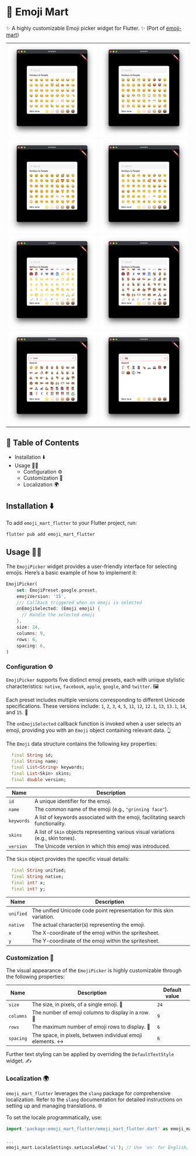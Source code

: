 # 🏪 Emoji Mart

✨ A highly customizable Emoji picker widget for Flutter. ✨ (Port of [emoji-mart](https://github.com/missive/emoji-mart))

|                                                                                                            |                                                                                                            |
| ---------------------------------------------------------------------------------------------------------- | ---------------------------------------------------------------------------------------------------------- |
| ![](https://raw.githubusercontent.com/definev/emoji_mart.dart/main/emoji_mart_flutter/assets/apple.png)    | ![](https://raw.githubusercontent.com/definev/emoji_mart.dart/main/emoji_mart_flutter/assets/facebook.png) |
| ![](https://raw.githubusercontent.com/definev/emoji_mart.dart/main/emoji_mart_flutter/assets/twitter.png)  | ![](https://raw.githubusercontent.com/definev/emoji_mart.dart/main/emoji_mart_flutter/assets/google.png)   |
| ![](https://raw.githubusercontent.com/definev/emoji_mart.dart/main/emoji_mart_flutter/assets/skin-1.png)   | ![](https://raw.githubusercontent.com/definev/emoji_mart.dart/main/emoji_mart_flutter/assets/skin-2.png)   |
| ![](https://raw.githubusercontent.com/definev/emoji_mart.dart/main/emoji_mart_flutter/assets/search-1.png) | ![](https://raw.githubusercontent.com/definev/emoji_mart.dart/main/emoji_mart_flutter/assets/search-2.png) |

## 📖 Table of Contents

- Installation ⬇️
- Usage 🧑‍💻
    - Configuration ⚙️
    - Customization 🎨
    - Localization 🌍

## Installation ⬇️

To add `emoji_mart_flutter` to your Flutter project, run:

```shell
flutter pub add emoji_mart_flutter
```

## Usage 🧑‍💻

The `EmojiPicker` widget provides a user-friendly interface for selecting emojis. Here’s a basic example of how to implement it:

```dart
EmojiPicker(
    set: EmojiPreset.google.preset,
    emojiVersion: '15',
    /// Callback triggered when an emoji is selected
    onEmojiSelected: (Emoji emoji) {
      // Handle the selected emoji
    },
    size: 24,
    columns: 9,
    rows: 6,
    spacing: 6,
)
```

### Configuration ⚙️

`EmojiPicker` supports five distinct emoji presets, each with unique stylistic characteristics: `native`, `facebook`, `apple`, `google`, and `twitter`. 🖼️

Each preset includes multiple versions corresponding to different Unicode specifications. These versions include: `1`, `2`, `3`, `4`, `5`, `11`, `12`, `12.1`, `13`, `13.1`, `14`, and `15`. 🔢

The `onEmojiSelected` callback function is invoked when a user selects an emoji, providing you with an `Emoji` object containing relevant data. 👆

The `Emoji` data structure contains the following key properties:

```dart
  final String id;
  final String name;
  final List<String> keywords;
  final List<Skin> skins;
  final double version;
```

| Name       | Description                                                                         |
| ---------- | ----------------------------------------------------------------------------------- |
| `id`       | A unique identifier for the emoji.                                                  |
| `name`     | The common name of the emoji (e.g., `"grinning face"`).                             |
| `keywords` | A list of keywords associated with the emoji, facilitating search functionality.    |
| `skins`    | A list of `Skin` objects representing various visual variations (e.g., skin tones). |
| `version`  | The Unicode version in which this emoji was introduced.                             |

The `Skin` object provides the specific visual details:

```dart
  final String unified;
  final String native;
  final int? x;
  final int? y;
```

| Name      | Description                                                            |
| --------- | ---------------------------------------------------------------------- |
| `unified` | The unified Unicode code point representation for this skin variation. |
| `native`  | The actual character(s) representing the emoji.                        |
| `x`       | The X-coordinate of the emoji within the spritesheet.                  |
| `y`       | The Y-coordinate of the emoji within the spritesheet.                  |

### Customization 🎨

The visual appearance of the `EmojiPicker` is highly customizable through the following properties:

| Name      | Description                                                | Default value |
| --------- | ---------------------------------------------------------- | ------------- |
| `size`    | The size, in pixels, of a single emoji. 📏                  | `24`          |
| `columns` | The number of emoji columns to display in a row. 🔢         | `9`           |
| `rows`    | The maximum number of emoji rows to display. 🔢             | `6`           |
| `spacing` | The space, in pixels, between individual emoji elements. ↔️ | `6`           |

Further text styling can be applied by overriding the `DefaultTextStyle` widget. ✍️

### Localization 🌍

`emoji_mart_flutter` leverages the `slang` package for comprehensive localization. Refer to the `slang` documentation for detailed instructions on setting up and managing translations. 🌐

To set the locale programmatically, use:

```dart
import 'package:emoji_mart_flutter/emoji_mart_flutter.dart' as emoji_mart;

...
emoji_mart.LocaleSettings.setLocaleRaw('vi'); // Use 'en' for English, 'es' for Spanish, etc.
```
